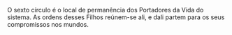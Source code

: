 ﻿O sexto círculo é o local de permanência dos Portadores da Vida do sistema. As ordens desses Filhos reúnem-se ali, e dali partem para os seus compromissos nos mundos.